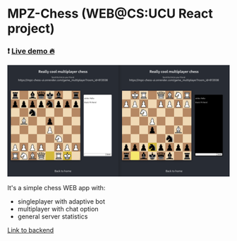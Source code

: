 # MPZ-Chess (WEB@CS:UCU React project)

### :exclamation: <a href="https://mpz-chess-ui.onrender.com">Live demo :fire:</a>

![alt text](https://github.com/maxmyk/mpz-chess/blob/main/public/gameplay.png?raw=true)

It's a simple chess WEB app with:
* singleplayer with adaptive bot
* multiplayer with chat option
* general server statistics

<a href="https://github.com/maxmyk/mpz-chess-server">Link to backend</a>